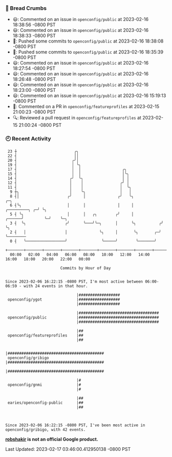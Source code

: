 ### 🍞 Bread Crumbs

 * 😃: Commented on an issue in `openconfig/public` at 2023-02-16 18:38:56 -0800 PST
 * 😃: Commented on an issue in `openconfig/public` at 2023-02-16 18:38:33 -0800 PST
 * 🚢: Pushed some commits to `openconfig/public` at 2023-02-16 18:38:08 -0800 PST
 * 🚢: Pushed some commits to `openconfig/public` at 2023-02-16 18:35:39 -0800 PST
 * 😃: Commented on an issue in `openconfig/public` at 2023-02-16 18:27:54 -0800 PST
 * 😃: Commented on an issue in `openconfig/public` at 2023-02-16 18:26:48 -0800 PST
 * 😃: Commented on an issue in `openconfig/public` at 2023-02-16 18:23:00 -0800 PST
 * 😃: Commented on an issue in `openconfig/public` at 2023-02-16 15:19:13 -0800 PST
 * 💬: Commented on a PR in  `openconfig/featureprofiles` at 2023-02-15 21:00:23 -0800 PST
 * 🔍: Reviewed a pull request in  `openconfig/featureprofiles` at 2023-02-15 21:00:24 -0800 PST

### 🕘 Recent Activity
```
 23 ┼                         ╭╮
 22 ┤                         ││
 20 ┤                        ╭╯│
 19 ┤                        │ ╰╮
 17 ┤                        │  │                  ╭╮
 15 ┤                        │  │                  │╰╮
 14 ┤                       ╭╯  ╰╮                 │ │
 12 ┤                       │    │                ╭╯ │
 11 ┤                       │    │                │  ╰╮
  9 ┼╮                      │    ╰╮               │   │
  8 ┤│                     ╭╯     │              ╭╯   ╰╮                                 ╭─╮
  6 ┤╰╮                    │      │              │     │                   ╭─────────╮ ╭─╯ ╰╮
  5 ┤ ╰╮                   │      │   ╭╮        ╭╯     │            ╭──────╯         ╰─╯    ╰─╮
  3 ┤  ╰╮                 ╭╯      ╰───╯╰─╮      │      ╰╮          ╭╯                         ╰╮
  2 ┤   │                 │              ╰╮     │       ╰╮       ╭─╯                           ╰────────
  0 ┤   ╰─────────────────╯               ╰─────╯        ╰───────╯
    +───────+───────+───────+───────+───────+───────+───────+───────+───────+───────+───────+───────+────
  00:00   02:00   04:00   06:00   08:00   10:00   12:00   14:00   16:00   18:00   20:00   22:00   00:00   

						Commits by Hour of Day


Since 2023-02-06 16:22:15 -0800 PST, I'm most active between 06:00-06:59 - with 24 events in that hour.

```



```
                               |##################
 openconfig/ygot               |##################
                               |##################

                               |###################################
 openconfig/public             |###################################
                               |###################################

                               |##
 openconfig/featureprofiles    |##
                               |##

                               |##########################################
 openconfig/gribigo            |##########################################
                               |##########################################

                               |#
 openconfig/gnmi               |#
                               |#

                               |##
 earies/openconfig-public      |##
                               |##



Since 2023-02-06 16:22:15 -0800 PST, I've been most active in openconfig/gribigo, with 42 events.

```
**[robshakir](mailto:robjs@google.com) is not an official Google product.**  


Last Updated: 2023-02-17 03:46:00.412950138 -0800 PST
